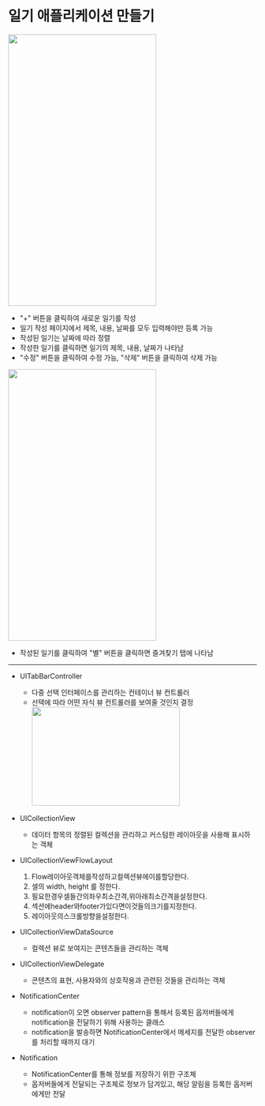 일기 애플리케이션 만들기
===========
<img src="https://user-images.githubusercontent.com/55949986/204124754-16cba7c3-1cb4-4362-a5e0-83ba917508db.gif" width="300" height="550"/>

* "+" 버튼을 클릭하여 새로운 일기를 작성
* 일기 작성 페이지에서 제목, 내용, 날짜를 모두 입력해야만 등록 가능
* 작성된 일기는 날짜에 따라 정렬
* 작성한 일기를 클릭하면 일기의 제목, 내용, 날짜가 나타남
* "수정" 버튼을 클릭하여 수정 가능, "삭제" 버튼을 클릭하여 삭제 가능

<img src="https://user-images.githubusercontent.com/55949986/204124759-f1f25cea-3f4d-476c-b800-4d2ba7df7d24.gif" width="300" height="550"/>

* 작성된 일기를 클릭하여 "별" 버튼을 클릭하면 즐겨찾기 탭에 나타남
---------------------------------------

* UITabBarController
  * 다중 선택 인터페이스를 관리하는 컨테이너 뷰 컨트롤러
  * 선택에 따라 어떤 자식 뷰 컨트롤러를 보여줄 것인지 결정
 <br> <img src="https://user-images.githubusercontent.com/55949986/204254608-393be101-80f6-452e-97ef-285718f0c8bd.png" width="300" height="200"/> 


* UICollectionView
  * 데이터 항목의 정렬된 컬렉션을 관리하고 커스텀한 레이아웃을 사용해 표시하는 객체
* UICollectionViewFlowLayout
  1. Flow레이아웃객체를작성하고컬렉션뷰에이를할당한다.
  2. 셀의 width, height 를 정한다.
  3. 필요한경우셀들간의좌우최소간격,위아래최소간격을설정한다.
  4. 섹션에header와footer가있다면이것들의크기를지정한다.
  5. 레이아웃의스크롤방향을설정한다.
* UICollectionViewDataSource
  * 컬렉션 뷰로 보여지는 콘텐츠들을 관리하는 객체
* UICollectionViewDelegate
  * 콘텐츠의 표현, 사용자와의 상호작용과 관련된 것들을 관리하는 객체
  
  
* NotificationCenter
  * notification이 오면 observer pattern을 통해서 등록된 옵저버들에게 notification을 전달하기 위해 사용하는 클래스
  * notification을 발송하면 NotificationCenter에서 메세지를 전달한 observer를 처리할 때까지 대기
* Notification
  * NotificationCenter를 통해 정보를 저장하기 위한 구조체
  * 옵저버들에게 전달되는 구조체로 정보가 담겨있고, 해당 알림을 등록한 옵저버에게만 전달
